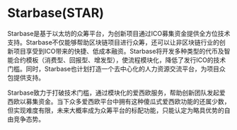 # Starbase(STAR)

Starbase是基于以太坊的众筹平台，为创新项目通过ICO募集资金提供全方位技术支持。Starbase不仅能够帮助区块链项目进行众筹，还可以让非区块链行业的创新项目享受到ICO带来的快捷、低成本融资。Starbase将开发多种类型的代币及智能合约模板（消费型、回报型、增发型），使流程模块化，降低了发行ICO的技术门槛。同时，Starbase也计划打造一个去中心化的人力资源交流平台，为项目众包提供支持。

Starbase致力于打破技术门槛，通过模块化的爱西欧服务，帮助创新团队发起爱西欧以募集资金。当下众多爱西欧平台中拥有这种傻瓜式爱西欧功能的还属少数，但实现难度有限，未来大概率成为众筹平台的标配功能，只能认定为略具优势的自由竞争态势。

##  

##  
